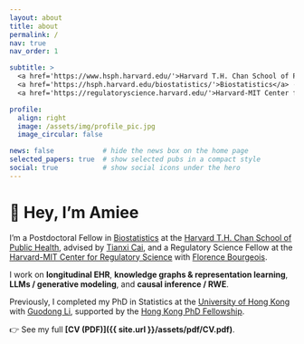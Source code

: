 ```yaml
---
layout: about
title: about
permalink: /
nav: true
nav_order: 1

subtitle: >
  <a href='https://www.hsph.harvard.edu/'>Harvard T.H. Chan School of Public Health</a> ·
  <a href='https://hsph.harvard.edu/biostatistics/'>Biostatistics</a> ·
  <a href='https://regulatoryscience.harvard.edu/'>Harvard-MIT Center for Regulatory Science</a>

profile:
  align: right
  image: /assets/img/profile_pic.jpg  
  image_circular: false

news: false            # hide the news box on the home page
selected_papers: true  # show selected pubs in a compact style
social: true           # show social icons under the hero
---
```


# 👋 Hey, I’m Amiee

I’m a Postdoctoral Fellow in [Biostatistics](https://hsph.harvard.edu/biostatistics/) at the [Harvard T.H. Chan School of Public Health](https://www.hsph.harvard.edu/), advised by [Tianxi Cai](https://scholar.harvard.edu/tcai), and a Regulatory Science Fellow at the [Harvard-MIT Center for Regulatory Science](https://regulatoryscience.harvard.edu/) with [Florence Bourgeois](https://regulatoryscience.harvard.edu/people/florence-bourgeois/).

I work on **longitudinal EHR**, **knowledge graphs & representation learning**, **LLMs / generative modeling**, and **causal inference / RWE**.

Previously, I completed my PhD in Statistics at the [University of Hong Kong](https://www.hku.hk/) with [Guodong Li](https://gdli-stat.github.io/), supported by the [Hong Kong PhD Fellowship](https://cerg1.ugc.edu.hk/hkpfs/index.html).

👉 See my full **[CV (PDF)]({{ site.url }}/assets/pdf/CV.pdf)**.
